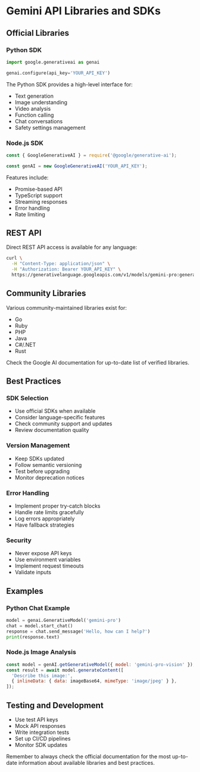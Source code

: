 # Gemini API Libraries and SDKs

## Official Libraries

### Python SDK
```python
import google.generativeai as genai

genai.configure(api_key='YOUR_API_KEY')
```

The Python SDK provides a high-level interface for:
- Text generation
- Image understanding
- Video analysis
- Function calling
- Chat conversations
- Safety settings management

### Node.js SDK
```javascript
const { GoogleGenerativeAI } = require('@google/generative-ai');

const genAI = new GoogleGenerativeAI('YOUR_API_KEY');
```

Features include:
- Promise-based API
- TypeScript support
- Streaming responses
- Error handling
- Rate limiting

## REST API

Direct REST API access is available for any language:

```bash
curl \
  -H "Content-Type: application/json" \
  -H "Authorization: Bearer YOUR_API_KEY" \
  https://generativelanguage.googleapis.com/v1/models/gemini-pro:generateContent
```

## Community Libraries

Various community-maintained libraries exist for:
- Go
- Ruby
- PHP
- Java
- C#/.NET
- Rust

Check the Google AI documentation for up-to-date list of verified libraries.

## Best Practices

### SDK Selection
- Use official SDKs when available
- Consider language-specific features
- Check community support and updates
- Review documentation quality

### Version Management
- Keep SDKs updated
- Follow semantic versioning
- Test before upgrading
- Monitor deprecation notices

### Error Handling
- Implement proper try-catch blocks
- Handle rate limits gracefully
- Log errors appropriately
- Have fallback strategies

### Security
- Never expose API keys
- Use environment variables
- Implement request timeouts
- Validate inputs

## Examples

### Python Chat Example
```python
model = genai.GenerativeModel('gemini-pro')
chat = model.start_chat()
response = chat.send_message('Hello, how can I help?')
print(response.text)
```

### Node.js Image Analysis
```javascript
const model = genAI.getGenerativeModel({ model: 'gemini-pro-vision' });
const result = await model.generateContent([
  'Describe this image:',
  { inlineData: { data: imageBase64, mimeType: 'image/jpeg' } },
]);
```

## Testing and Development

- Use test API keys
- Mock API responses
- Write integration tests
- Set up CI/CD pipelines
- Monitor SDK updates

Remember to always check the official documentation for the most up-to-date information about available libraries and best practices.